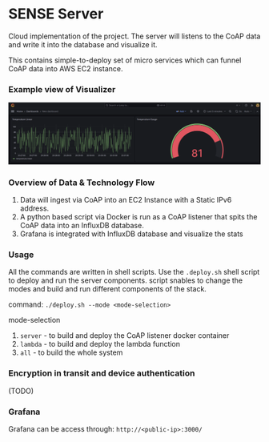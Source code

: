 SENSE Server
============

Cloud implementation of the project. The server will listens to the CoAP data and write it into the database and visualize it. 

This contains simple-to-deploy set of micro services which can funnel CoAP data into AWS EC2 instance.

### Example view of Visualizer

![Visualizer](../../images/visualizer.png)

### Overview of Data & Technology Flow

1. Data will ingest via CoAP into an EC2 Instance with a Static IPv6 address.
2. A python based script via Docker is run as a CoAP listener that spits the CoAP data into an InfluxDB database. 
3. Grafana is integrated with InfluxDB database and visualize the stats

### Usage

All the commands are written in shell scripts. Use the `.deploy.sh` shell script to deploy and run the server components. script snables to change the modes and build and run different components of the stack.

command:
```./deploy.sh --mode <mode-selection>```

mode-selection
1. `server` - to build and deploy the CoAP listener docker container
2. `lambda` - to build and deploy the lambda function
3. `all` - to build the whole system

<!-- ### Code explained

1. CoAP data [ingester](./coap_server.py), written in python and Docker will stream the input data direclty into a SQS queue.
This ingestor will do no data validation in any way. It will inform the use that the data is received, This does support the CoAP .well-known/core feature set at its basics.

2. CoAP data ingested will need to conform to some pre-defined standard format. After successfully ingested data from CoAP and saved/streamed to a highly scalable queued location (SQS) and  informed the user that data is received, it will need to process this data. We use AWS Lambda serveless stack with python to run on a regular batchwise processing (once every 10 dtaa points) to check if there are any messages in the queue, and to process them if there are.

4. Inside this lambda, it will need to do a few things...
First, look at the sequence number and the device id and verify.
Then, look if there is an IoT Device with that Unique ID, if not, create it in the database.

5. Then finally, any properties from the data packet part will be pushed as metrics into the database and hence will be displayed in Grafana visualizer. -->


### Encryption in transit and device authentication

(TODO)

### Grafana
<!-- 
#### Please execute the following statements to configure grafana to start automatically using systemd
 sudo /bin/systemctl daemon-reload
 sudo /bin/systemctl enable grafana-server
#### Starting grafana-server by executing
 sudo /bin/systemctl start grafana-server -->

 Grafana can be access through: `http://<public-ip>:3000/`
